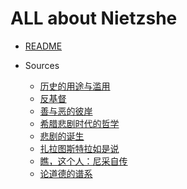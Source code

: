 <!--index.html-->
# ALL about Nietzshe

- [README](README.md)

- Sources
  - [历史的用途与滥用](sources/Nietzsche/历史的用途与滥用.md)
  - [反基督](sources/Nietzsche/反基督.md)
  - [善与恶的彼岸](sources/Nietzsche/善与恶的彼岸.md)
  - [希腊悲剧时代的哲学](sources/Nietzsche/希腊悲剧时代的哲学.md)
  - [悲剧的诞生](sources/Nietzsche/悲剧的诞生.md)
  - [扎拉图斯特拉如是说](sources/Nietzsche/扎拉图斯特拉如是说.md)
  - [瞧，这个人：尼采自传](sources/Nietzsche/瞧，这个人：尼采自传.md)
  - [论道德的谱系](sources/Nietzsche/论道德的谱系.md)